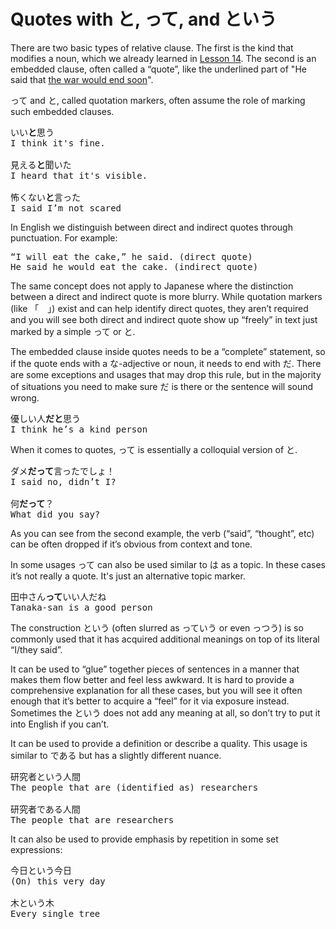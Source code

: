 # Quotes with と, って, and という

There are two basic types of relative clause. The first is the kind that modifies a noun, which we already learned in [Lesson 14](../../Section1/Part1/Lesson14.md). The second is an embedded clause, often called a “quote”, like the underlined part of "He said that <ins>the war would end soon</ins>".

って and と, called quotation markers, often assume the role of marking such embedded clauses.

<pre>
いい<b>と</b>思う 
I think it's fine.

見える<b>と</b>聞いた
I heard that it's visible.

怖くない<b>と</b>言った
I said I’m not scared
</pre>

In English we distinguish between direct and indirect quotes through punctuation. For example:

<pre>
“I will eat the cake,” he said. (direct quote)  
He said he would eat the cake. (indirect quote)
</pre>

The same concept does not apply to Japanese where the distinction between a direct and indirect quote is more blurry. While quotation markers (like 「　」) exist and can help identify direct quotes, they aren’t required and you will see both direct and indirect quote show up “freely” in text just marked by a simple って or と. 

The embedded clause inside quotes needs to be a “complete” statement, so if the quote ends with a な-adjective or noun, it needs to end with だ. There are some exceptions and usages that may drop this rule, but in the majority of situations you need to make sure だ is there or the sentence will sound wrong. 

<pre>
優しい人<b>だと</b>思う  
I think he’s a kind person
</pre>

When it comes to quotes, って is essentially a colloquial version of と.

<pre>
ダメ<b>だって</b>言ったでしょ！
I said no, didn’t I?

何<b>だって</b>？
What did you say?
</pre>

As you can see from the second example, the verb (“said”, “thought”, etc) can be often dropped if it’s obvious from context and tone.

In some usages って can also be used similar to は as a topic. In these cases it’s not really a quote. It's just an alternative topic marker.

<pre>
田中さん<b>って</b>いい人だね   
Tanaka-san is a good person 
</pre>

The construction という (often slurred as っていう or even っつう) is so commonly used that it has acquired additional meanings on top of its literal “I/they said”. 

It can be used to “glue” together pieces of sentences in a manner that makes them flow better and feel less awkward. It is hard to provide a comprehensive explanation for all these cases, but you will see it often enough that it’s better to acquire a “feel” for it via exposure instead. Sometimes the という does not add any meaning at all, so don’t try to put it into English if you can’t.

It can be used to provide a definition or describe a quality. This usage is similar to である but has a slightly different nuance.

<pre>
研究者という人間  
The people that are (identified as) researchers  

研究者である人間  
The people that are researchers
</pre>

It can also be used to provide emphasis by repetition in some set expressions:

<pre>
今日という今日
(On) this very day

木という木
Every single tree
</pre>

